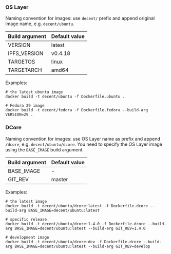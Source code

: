 ### OS Layer

Naming convention for images: use `decent/` prefix and append original image name, e.g. `decent/ubuntu`.

| Build argument | Default value |
| --------------- | ------------- |
| VERSION | latest |
| IPFS_VERSION | v0.4.18 |
| TARGETOS | linux |
| TARGETARCH | amd64 |

Examples:

    # the latest ubuntu image
    docker build -t decent/ubuntu -f Dockerfile.ubuntu .

    # Fedora 29 image
    docker build -t decent/fedora -f Dockerfile.fedora --build-arg VERSION=29 .

### DCore

Naming convention for images: use OS Layer name as prefix and append `/dcore`, e.g. `decent/ubuntu/dcore`. You need to specify the OS Layer image using the `BASE_IMAGE` build argument.

| Build argument | Default value |
| --------------- | ------------- |
| BASE_IMAGE | - |
| GIT_REV | master |

Examples:

    # the latest image
    docker build -t decent/ubuntu/dcore:latest -f Dockerfile.dcore --build-arg BASE_IMAGE=decent/ubuntu:latest

    # specific release
    docker build -t decent/ubuntu/dcore:1.4.0 -f Dockerfile.dcore --build-arg BASE_IMAGE=decent/ubuntu:latest --build-arg GIT_REV=1.4.0

    # development image
    docker build -t decent/ubuntu/dcore:dev -f Dockerfile.dcore --build-arg BASE_IMAGE=decent/ubuntu:latest --build-arg GIT_REV=develop
